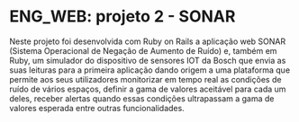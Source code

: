 <h1>ENG_WEB: projeto 2 - SONAR</h1>
<p>Neste projeto foi desenvolvida com Ruby on Rails a aplicação web SONAR (Sistema Operacional de Negação de Aumento de Ruído) e, também em Ruby, um simulador do dispositivo de sensores IOT da Bosch que envia as suas leituras para a primeira aplicação dando origem a uma plataforma que permite aos seus utilizadores monitorizar em tempo real as condições de ruído de vários espaços, definir a gama de valores aceitável para cada um deles, receber alertas quando essas condições ultrapassam a gama de valores esperada entre outras funcionalidades.</p>
